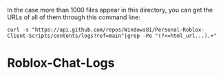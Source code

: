 In the case more than 1000 files appear in this directory, you can get the URLs of all of them through this command line:

```console
curl -s "https://api.github.com/repos/Windows81/Personal-Roblox-Client-Scripts/contents/logs?ref=main"|grep -Po "(?<=html_url...).+"
```
# Roblox-Chat-Logs
